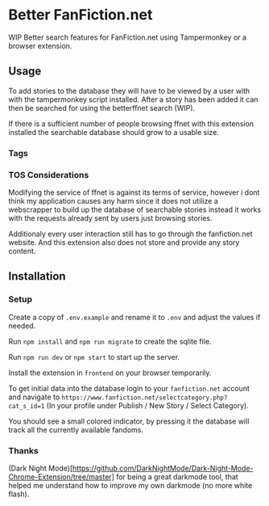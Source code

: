# Better FanFiction.net

WIP Better search features for FanFiction.net using Tampermonkey or a browser extension.

## Usage

To add stories to the database they will have to be viewed by a user with with the tampermonkey script installed. After a story has been added it can then be searched for using the betterffnet search (WIP).

If there is a sufficient number of people browsing ffnet with this extension installed the searchable database should grow to a usable size.

### Tags

### TOS Considerations

Modifying the service of ffnet is against its terms of service, however i dont think my application causes any harm since it does not utilize a webscrapper to build up the database of searchable stories instead it works with the requests already sent by users just browsing stories.

Additionaly every user interaction still has to go through the fanfiction.net website. And this extension also does not store and provide any story content.

## Installation

### Setup

Create a copy of `.env.example` and rename it to `.env` and adjust the values if needed.

Run `npm install` and `npm run migrate` to create the sqlite file.

Run `npm run dev` or `npm start` to start up the server.

Install the extension in `frontend` on your browser temporarily.

To get initial data into the database login to your `fanfiction.net` account and navigate to `https://www.fanfiction.net/selectcategory.php?cat_s_id=1` (In your profile under Publish / New Story / Select Category).

You should see a small colored indicator, by pressing it the database will track all the currently available fandoms.

### Thanks

(Dark Night Mode)[https://github.com/DarkNightMode/Dark-Night-Mode-Chrome-Extension/tree/master] for being a great darkmode tool, that helped me understand how to improve my own darkmode (no more white flash).